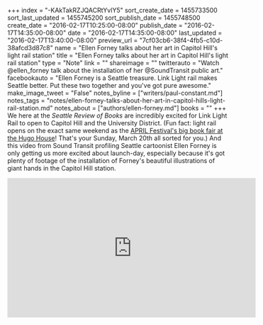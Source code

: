 +++
index = "-KAkTakRZJQACRtYvlY5"
sort_create_date = 1455733500
sort_last_updated = 1455745200
sort_publish_date = 1455748500
create_date = "2016-02-17T10:25:00-08:00"
publish_date = "2016-02-17T14:35:00-08:00"
date = "2016-02-17T14:35:00-08:00"
last_updated = "2016-02-17T13:40:00-08:00"
preview_url = "7cf03cb6-38f4-4fb5-c10d-38afcd3d87c8"
name = "Ellen Forney talks about her art in Capitol Hill's light rail station"
title = "Ellen Forney talks about her art in Capitol Hill's light rail station"
type = "Note"
link = ""
shareimage = ""
twitterauto = "Watch  @ellen_forney talk about the installation of her @SoundTransit public art."
facebookauto = "Ellen Forney is a Seattle treasure. Link Light rail makes Seattle better. Put these two together and you've got pure awesome."
make_image_tweet = "False"
notes_byline = ["writers/paul-constant.md"]
notes_tags = "notes/ellen-forney-talks-about-her-art-in-capitol-hills-light-rail-station.md"
notes_about = ["authors/ellen-forney.md"]
books = ""
+++
We here at the *Seattle Review of Books* are incredibly excited for Link Light Rail to open to Capitol Hill and the University District. (Fun fact: light rail opens on the exact same weekend as the [APRIL Festival's big book fair at the Hugo House](http://www.aprilfestival.com/2016-festival/)! That's your Sunday, March 20th all sorted for you.) And this video from Sound Transit profiling Seattle cartoonist Ellen Forney is only getting us more excited about launch-day, especially because it's got plenty of footage of the installation of Forney's beautiful illustrations of giant hands in the Capitol Hill station.

<iframe width="560" height="315" src="https://www.youtube.com/embed/322xWj4R5Dc?rel=0" frameborder="0" allowfullscreen></iframe>
